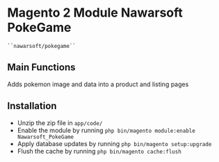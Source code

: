 # Magento 2 Module Nawarsoft PokeGame

    ``nawarsoft/pokegame``

## Main Functions
Adds pokemon image and data into a product and listing pages 

## Installation
- Unzip the zip file in `app/code/`
- Enable the module by running `php bin/magento module:enable Nawarsoft_PokeGame`
- Apply database updates by running `php bin/magento setup:upgrade`
- Flush the cache by running `php bin/magento cache:flush`
